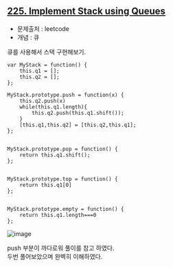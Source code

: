 ## [225. Implement Stack using Queues](https://leetcode.com/problems/implement-stack-using-queues/description/?envType=problem-list-v2&envId=queue&difficulty=EASY)

- 문제출처 : leetcode
- 개념 : 큐

큐를 사용해서 스택 구현해보기.

```
var MyStack = function() {
    this.q1 = [];
    this.q2 = [];
};

MyStack.prototype.push = function(x) {
    this.q2.push(x)
    while(this.q1.length){
        this.q2.push(this.q1.shift());
    }
    [this.q1,this.q2] = [this.q2,this.q1];
};


MyStack.prototype.pop = function() {
    return this.q1.shift();
};


MyStack.prototype.top = function() {
    return this.q1[0]
};


MyStack.prototype.empty = function() {
    return this.q1.length===0
};
```
![image](https://github.com/user-attachments/assets/ef03d088-931a-4345-802a-cf28f7bafa01)



push 부분이 까다로워 풀이를 참고 하였다.  
두번 풀어보았으며 완벽히 이해하였다.
